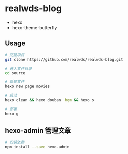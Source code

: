 # realwds-blog

- hexo
- hexo-theme-butterfly

## Usage

``` sh
# 克隆项目
git clone https://github.com/realwds/realwds-blog.git

# 进入文件目录
cd source

# 新建文件
hexo new page movies

# 启动
hexo clean && hexo douban -bgm && hexo s

# 部署
hexo g
```

## hexo-admin 管理文章

``` sh
# 安装依赖
npm install --save hexo-admin
```
